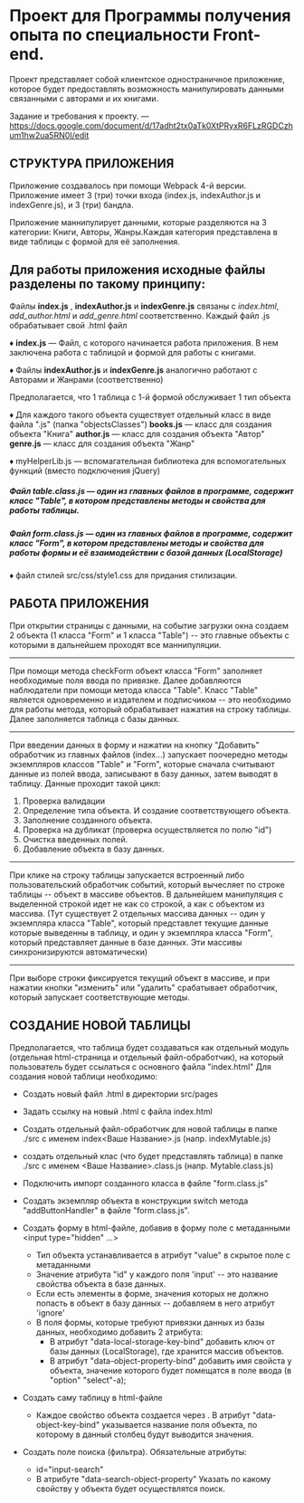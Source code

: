 Проект для Программы получения опыта по специальности Front-end.
===============================================================

Проект представляет собой клиентское одностраничное приложение, которое будет предоставлять возможность манипулировать данными связанными с авторами и их книгами.


Задание и требования к проекту. — https://docs.google.com/document/d/17adht2tx0aTk0XtPRyxR6FLzRGDCzhum1hw2ua5RN0I/edit

СТРУКТУРА ПРИЛОЖЕНИЯ
--------------------

Приложение создавалось при помощи Webpack 4-й версии. 
Приложение имеет 3 (три) точки входа (index.js, indexAuthor.js и indexGenre.js), и 3 (три) бандла.

Приложение маннипулирует данными, которые разделяются на 3 категории: Книги, Авторы, Жанры.Каждая категория представлена в виде таблицы с формой для её заполнения. 

Для работы приложения исходные файлы разделены по такому принципу:
------------------------------------------------------------------

Файлы **index.js** ,  **indexAuthor.js** и **indexGenre.js**  связаны с *index.html*, *add_author.html* и  *add_genre.html* соответственно. Каждый файл .js обрабатывает свой .html файл

♦ **index.js** — Файл, с которого начинается работа приложения. В нем заключена работа с таблицой и формой для работы с книгами.

♦ Файлы **indexAuthor.js** и **indexGenre.js** аналогично работают с Авторами и Жанрами (соответственно)

Предполагается, что 1 таблица с 1-й формой обслуживает 1 тип объекта

♦ Для каждого такого объекта существует отдельный класс в виде файла ".js" (папка "objectsClasses")
**books.js** — класс для создания объекта "Книга"
**author.js** — класс для создания объекта "Автор"
**genre.js** — класс для создания объекта "Жанр"

♦ myHelperLib.js — вспомагательная библиотека для вспомогательных функций (вместо подключения jQuery)

##### Файл table.class.js — один из главных файлов в программе, содержит класс "Table", в котором представлены методы и свойства для работы таблицы.

##### Файл form.class.js — один из главных файлов в программе, содержит класс "Form", в котором представлены методы и свойства для работы формы и её взаимодействии с базой данных (LocalStorage) 

♦ файл стилей src/css/style1.css для придания стилизации.


РАБОТА ПРИЛОЖЕНИЯ
-----------------

При открытии страницы с данными, на событие загрузки окна создаем 2 объекта (1 класса "Form" и 1 класса "Table") -- это главные объекты с которыми в дальнейшем проходят все маннипуляции.

---

При помощи метода checkForm объект класса "Form" заполняет необходимые поля ввода по привязке. Далее добавляются наблюдатели при помощи метода класса "Table". Класс "Table" является одновременно и издателем и подписчиком -- это необходимо для работы метода, который обрабатывает нажатия на строку таблицы. Далее заполняется таблица с базы данных. 

---

При введении данных в форму и нажатии на кнопку "Добавить" обработчик из главных файлов (index...) запускает поочередно методы экземпляров классов "Table" и "Form", которые сначала считывают данные из полей ввода, записывают в базу данных, затем выводят в таблицу. Данные проходит такой цикл: 
1. Проверка валидации
2. Определение типа объекта. И создание соответствующего объекта. 
3. Заполнение созданного объекта. 
4. Проверка на дубликат (проверка осуществляется по полю "id")
5. Очистка введенных полей.
6. Добавление объекта в базу данных.

--------

При клике на строку таблицы запускается встроенный либо пользовательский обработчик событий, который вычесляет по строке таблицы -- объект в массиве объектов. В дальнейшем манипуляция с выделенной строкой идет не как со строкой, а как с объектом из массива. (Тут существует 2 отдельных массива данных -- один у экземпляра класса "Table", который представлет текущие данные которые выведенны в таблицу, и один у экземпляра класса "Form", который представляет данные в базе данных. Эти массивы синхронизируются автоматически)

---

При выборе строки фиксируется текущий объект в массиве, и при нажатии кнопки "изменить" или "удалить" срабатывает обработчик, который запускает соответствующие методы.


СОЗДАНИЕ НОВОЙ ТАБЛИЦЫ
----------------------

Предполагается, что таблица будет создаваться как отдельный модуль (отдельная html-страница и отдельный файл-обработчик), на который пользователь будет ссылаться с основного файла "index.html"
Для создания новой таблици необходимо:

- Создать новый файл .html в директории src/pages
- Задать ссылку на новый .html с файла index.html
- Создать отдельный файл-обработчик для новой таблицы в папке ./src с именем index<Ваше Название>.js (напр. indexMytable.js)
- создать отдельный клас (что будет представлять таблица) в папке ./src с именем <Ваше Название>.class.js (напр. Mytable.class.js)
- Подключить импорт созданного класса в файле "form.class.js"
- Создать экземпляр объекта в конструкции switch метода "addButtonHandler" в файле "form.class.js".

- Создать форму в html-файле, добавив в форму поле с метаданными <input type="hidden" ...> 
	- Тип объекта устанавливается в атрибут "value" в скрытое поле с метаданными 
	- Значение атрибута "id" у каждого поля 'input' -- это название свойства объекта в базе данных.
	- Если есть элементы в форме, значения которых не должно попасть в объект в базу данных -- добавляем в него атрибут 'ignore'
	- В поля формы, которые требуют привязки данных из базы данных, необходимо добавить 2 атрибута:
		- В атрибут "data-local-storage-key-bind" добавить ключ от базы данных (LocalStorage), где хранится массив объектов. 
		- В атрибут "data-object-property-bind" добавить имя свойста у объекта, значение которого будет помещатся в поле ввода (в "option" "select"-а);
	
- Создать саму таблицу в html-файле
	- Каждое свойство объекта создается через <th>. В атрибут "data-object-key-bind" указывается название поля объекта, по которому в данный столбец будут выводится значения.
	
- Создать поле поиска (фильтра).
	Обязательные атрибуты:
	- id="input-search"
	- В атрибуте "data-search-object-property" Указать по какому свойству у объекта будет осуществлятся поиск.



 


